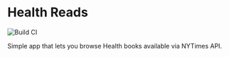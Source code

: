 # Health Reads

![Build CI](https://github.com/jshvarts/health-reads/workflows/Build%20CI/badge.svg)

Simple app that lets you browse Health books available via NYTimes API.
